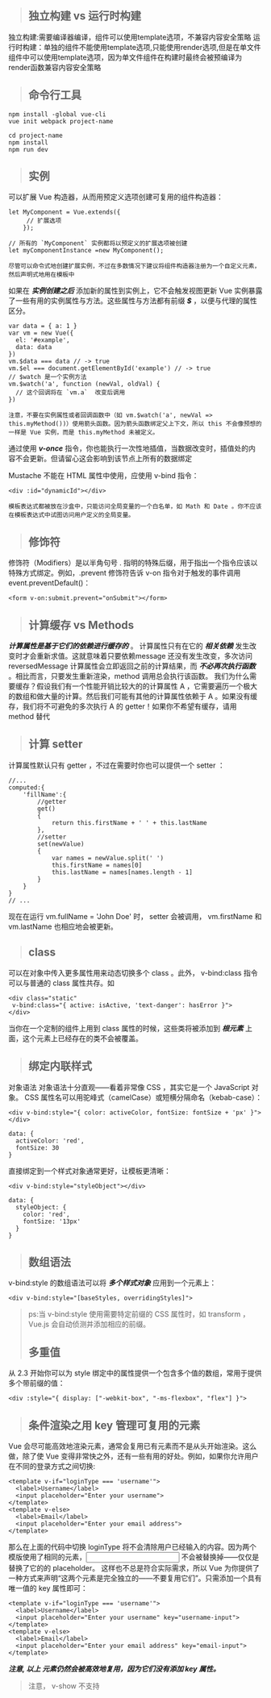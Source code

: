 > ## 独立构建 vs 运行时构建
独立构建:需要编译器编译，组件可以使用template选项，不兼容内容安全策略
运行时构建：单独的组件不能使用template选项,只能使用render选项,但是在单文件组件中可以使用template选项，因为单文件组件在构建时最终会被预编译为render函数兼容内容安全策略
>
> ## 命令行工具
>
	npm install -global vue-cli
	vue init webpack project-name

	cd project-name
	npm install
	npm run dev
>
> ## 实例
可以扩展 Vue 构造器，从而用预定义选项创建可复用的组件构造器：
>
	let MyComponent = Vue.extends({
		 // 扩展选项
		});

	// 所有的 `MyComponent` 实例都将以预定义的扩展选项被创建
	let myComponentInstance =new MyComponent();

	尽管可以命令式地创建扩展实例，不过在多数情况下建议将组件构造器注册为一个自定义元素，然后声明式地用在模板中
>
如果在 __*实例创建之后*__ 添加新的属性到实例上，它不会触发视图更新
 Vue 实例暴露了一些有用的实例属性与方法。这些属性与方法都有前缀 __*$*__ ，以便与代理的属性区分。
 >
 	var data = { a: 1 }
	var vm = new Vue({
	  el: '#example',
	  data: data
	})
	vm.$data === data // -> true
	vm.$el === document.getElementById('example') // -> true
	// $watch 是一个实例方法
	vm.$watch('a', function (newVal, oldVal) {
	  // 这个回调将在 `vm.a`  改变后调用
	})
>
>
	注意，不要在实例属性或者回调函数中（如 vm.$watch('a', newVal => this.myMethod())）使用箭头函数。因为箭头函数绑定父上下文，所以 this 不会像预想的一样是 Vue 实例，而是 this.myMethod 未被定义。
通过使用 __*v-once*__  指令，你也能执行一次性地插值，当数据改变时，插值处的内容不会更新。但请留心这会影响到该节点上所有的数据绑定
>
Mustache 不能在 HTML 属性中使用，应使用 v-bind 指令：
>
	<div :id="dynamicId"></div>
>
	模板表达式都被放在沙盒中，只能访问全局变量的一个白名单，如 Math 和 Date 。你不应该在模板表达式中试图访问用户定义的全局变量。
>
> ## 修饰符
修饰符（Modifiers）是以半角句号 . 指明的特殊后缀，用于指出一个指令应该以特殊方式绑定。例如，.prevent 修饰符告诉 v-on 指令对于触发的事件调用 event.preventDefault()：
>
	<form v-on:submit.prevent="onSubmit"></form>
>
> ## 计算缓存 vs Methods
 __*计算属性是基于它们的依赖进行缓存的*__ 。 计算属性只有在它的 __*相关依赖*__ 发生改变时才会重新求值。这就意味着只要依赖message 还没有发生改变，多次访问 reversedMessage 计算属性会立即返回之前的计算结果，而 __*不必再次执行函数*__ 。相比而言，只要发生重新渲染，method 调用总会执行该函数。
我们为什么需要缓存？假设我们有一个性能开销比较大的的计算属性 A ，它需要遍历一个极大的数组和做大量的计算。然后我们可能有其他的计算属性依赖于 A 。如果没有缓存，我们将不可避免的多次执行 A 的 getter！如果你不希望有缓存，请用 method 替代
>
> ## 计算 setter
计算属性默认只有 getter ，不过在需要时你也可以提供一个 setter ：
>
	//...
	computed:{
		'fillName':{
			//getter
			get()
			{
				return this.firstName + ' ' + this.lastName
			},
			//setter
			set(newValue)
			{
				var names = newValue.split(' ')
			    this.firstName = names[0]
			    this.lastName = names[names.length - 1]
			}
		}
	}
	// ...
>
现在在运行 vm.fullName = 'John Doe' 时， setter 会被调用， vm.firstName 和 vm.lastName 也相应地会被更新。
>
> ## class
可以在对象中传入更多属性用来动态切换多个 class 。此外， v-bind:class 指令可以与普通的 class 属性共存。如
>
	<div class="static"
     v-bind:class="{ active: isActive, 'text-danger': hasError }">
	</div>
	
当你在一个定制的组件上用到 class 属性的时候，这些类将被添加到 __*根元素*__ 上面，这个元素上已经存在的类不会被覆盖。

> ## 绑定内联样式
>
对象语法
对象语法十分直观——看着非常像 CSS ，其实它是一个 JavaScript 对象。 CSS 属性名可以用驼峰式（camelCase）或短横分隔命名（kebab-case）：
>
	<div v-bind:style="{ color: activeColor, fontSize: fontSize + 'px' }"></div>
>
	data: {
	  activeColor: 'red',
	  fontSize: 30
	}
>
直接绑定到一个样式对象通常更好，让模板更清晰：
>
	<div v-bind:style="styleObject"></div>
>
	data: {
	  styleObject: {
	    color: 'red',
	    fontSize: '13px'
	  }
	}
>
> ## 数组语法
v-bind:style 的数组语法可以将 __*多个样式对象*__ 应用到一个元素上：
>
	<div v-bind:style="[baseStyles, overridingStyles]">
>ps:当 v-bind:style 使用需要特定前缀的 CSS 属性时，如 transform ，Vue.js 会自动侦测并添加相应的前缀。
>
> ## 多重值
>
从 2.3 开始你可以为 style 绑定中的属性提供一个包含多个值的数组，常用于提供多个带前缀的值：
>
	<div :style="{ display: ["-webkit-box", "-ms-flexbox", "flex"] }">

> ## 条件渲染之用 key 管理可复用的元素
Vue 会尽可能高效地渲染元素，通常会复用已有元素而不是从头开始渲染。这么做，除了使 Vue 变得非常快之外，还有一些有用的好处。例如，如果你允许用户在不同的登录方式之间切换:
>
	<template v-if="loginType === 'username'">
	  <label>Username</label>
	  <input placeholder="Enter your username">
	</template>
	<template v-else>
	  <label>Email</label>
	  <input placeholder="Enter your email address">
	</template>
那么在上面的代码中切换 loginType 将不会清除用户已经输入的内容。因为两个模版使用了相同的元素，<input> 不会被替换掉——仅仅是替换了它的的 placeholder。
这样也不总是符合实际需求，所以 Vue 为你提供了一种方式来声明“这两个元素是完全独立的——不要复用它们”。只需添加一个具有唯一值的 key 属性即可：
>
	<template v-if="loginType === 'username'">
	  <label>Username</label>
	  <input placeholder="Enter your username" key="username-input">
	</template>
	<template v-else>
	  <label>Email</label>
	  <input placeholder="Enter your email address" key="email-input">
	</template>

 __*注意, 以上<label> 元素仍然会被高效地复用，因为它们没有添加 key 属性。*__
> 注意， v-show 不支持 <template> 语法，也不支持 v-else。
>
v-if 是“真正的”条件渲染，因为它会确保在切换过程中条件块内的事件监听器和子组件适当地被 __*销毁和重建*__。
v-if 也是 __*惰性*__ 的：如果在初始渲染时条件为假，则什么也不做——直到条件第一次变为真时，才会开始渲染条件块。
相比之下， v-show 就简单得多——不管初始条件是什么，元素总是会被渲染，并且只是简单地基于 CSS 进行切换。
一般来说， v-if 有更高的切换开销，而 v-show 有更高的初始渲染开销。因此，如果需要非常频繁地切换，则使用 v-show 较好；如果在运行时条件不太可能改变，则使用 v-if 较好。
